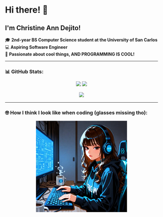 # Hi there! 👋

## I'm Christine Ann Dejito!

🎓 **2nd-year BS Computer Science student at the University of San Carlos**  
💻 **Aspiring Software Engineer**  
🚀 **Passionate about cool things, AND PROGRAMMING IS COOL!**

---

### 📊 GitHub Stats:

<p align="center" justify="center">
  <img src="https://github-readme-stats-git-masterrstaa-rickstaa.vercel.app/api?username=Lycoris21&show_icons=true&theme=radical" width="55%"/>
  <img src="https://github-readme-stats-git-masterrstaa-rickstaa.vercel.app/api/top-langs/?username=Lycoris21&layout=compact&theme=radical" width="40%"/>
  <br><br>
  <img src="https://komarev.com/ghpvc/?username=Lycoris21&color=blue" />
</p>

---

### 🤓 How I think I look like when coding (glasses missing tho):
<p align="center">
  <img src="https://github.com/Lycoris21/Lycoris21/blob/main/Lycoris.jpeg?raw=true" height="300" />
</p>
